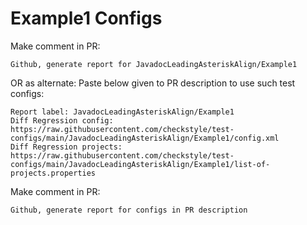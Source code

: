 # Example1 Configs
Make comment in PR:
```
Github, generate report for JavadocLeadingAsteriskAlign/Example1
```
OR as alternate:
Paste below given to PR description to use such test configs:
```
Report label: JavadocLeadingAsteriskAlign/Example1
Diff Regression config: https://raw.githubusercontent.com/checkstyle/test-configs/main/JavadocLeadingAsteriskAlign/Example1/config.xml
Diff Regression projects: https://raw.githubusercontent.com/checkstyle/test-configs/main/JavadocLeadingAsteriskAlign/Example1/list-of-projects.properties
```
Make comment in PR:
```
Github, generate report for configs in PR description
```
